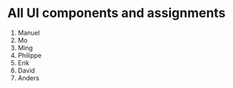 # All UI components and assignments

1. Manuel
2. Mo
3. Ming
4. Philippe
5. Erik
6. David
7. Anders
